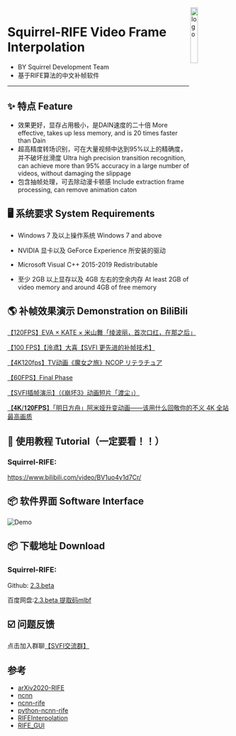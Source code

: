 <img width="18%" src="https://images.gitee.com/uploads/images/2021/0327/232901_6a116ba0_8684016.png" alt="logo" align="right">

# Squirrel-RIFE Video Frame Interpolation
 - BY Squirrel Development Team
 - 基于RIFE算法的中文补帧软件

----

## ✨ 特点 Feature

- 效果更好，显存占用极小，是DAIN速度的二十倍 More effective, takes up less memory, and is 20 times faster than Dain
- 超高精度转场识别，可在大量视频中达到95%以上的精确度，并不破坏丝滑度 Ultra high precision transition recognition, can achieve more than 95% accuracy in a large number of videos, without damaging the slippage
- 包含抽帧处理，可去除动漫卡顿感 Include extraction frame processing, can remove animation caton

## 🖥 系统要求 System Requirements
- Windows 7 及以上操作系统 Windows 7 and above
 
- NVIDIA 显卡以及 GeForce Experience 所安装的驱动

- Microsoft Visual C++ 2015-2019 Redistributable

- 至少 2GB 以上显存以及 4GB 左右的空余内存 At least 2GB of video memory and around 4GB of free memory


## 🌎 补帧效果演示 Demonstration on BiliBili

[【120FPS】EVA × KATE × 米山舞「绫波丽，首次口红，在那之后」](https://www.bilibili.com/video/BV1yz4y1m7iF)

[【100 FPS】【泠鸢】大喜【SVFI 更先进的补帧技术】](https://www.bilibili.com/video/BV1up4y1h7Jr)

[【4K120fps】TV动画《魔女之旅》NCOP リテラチュア](https://www.bilibili.com/video/BV1sr4y1P7Wg?from=search&seid=17356442119935352422)

[【60FPS】Final Phase](https://www.bilibili.com/video/BV1gK4y1Q7d9?from=search&seid=9891874569533059429)

[【SVFI插帧演示】（《崩坏3》动画短片「渡尘」）](https://www.bilibili.com/video/BV1fX4y1P7s3)

[【𝟒𝐊/𝟏𝟐𝟎𝐅𝐏𝐒】「明日方舟」阿米娅升变动画——该用什么回敬你的不义 4K 全站最高画质](https://www.bilibili.com/video/BV1Gi4y1N7FG)

## 📜 使用教程 Tutorial（一定要看！！）

### Squirrel-RIFE:

https://www.bilibili.com/video/BV1uo4y1d7Cr/ 

## 📦️ 软件界面 Software Interface
![Demo](https://images.gitee.com/uploads/images/2021/0523/101032_abced983_8684016.png)

## 📦️ 下载地址 Download

### Squirrel-RIFE:

Github: [2.3.beta](https://github.com/YiWeiHuang-stack/Squirrel-RIFE/releases/tag/v2.3.beta)

百度网盘:[2.3.beta 提取码mlbf](https://pan.baidu.com/s/16rmr5wX6O3_ncKblG13mzw)
## ☑️ 问题反馈

点击加入群聊[【SVFI交流群】](https://jq.qq.com/?_wv=1027&k=BKQQ75b9)

## 参考

- [arXiv2020-RIFE](https://github.com/hzwer/arXiv2020-RIFE)
- [ncnn](https://github.com/Tencent/ncnn)
- [ncnn-rife](https://github.com/nihui/rife-ncnn-vulkan)
- [python-ncnn-rife](https://github.com/ArchieMeng/rife-ncnn-vulkan-python)
- [RIFEInterpolation](https://github.com/YiWeiHuang-stack/RIFEInterpolation)  
- [RIFE_GUI](https://github.com/Justin62628/RIFE_GUI)
